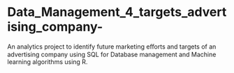 # Data_Management_4_targets_advertising_company-
An analytics project to identify future marketing eﬀorts and targets of an advertising company using SQL for Database management and Machine learning algorithms using R.
